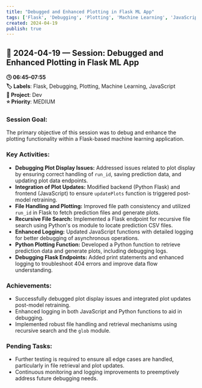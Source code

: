 ```yaml
---
title: "Debugged and Enhanced Plotting in Flask ML App"
tags: ['Flask', 'Debugging', 'Plotting', 'Machine Learning', 'JavaScript']
created: 2024-04-19
publish: true
---
```


## 📅 2024-04-19 — Session: Debugged and Enhanced Plotting in Flask ML App

**🕒 06:45–07:55**  
**🏷️ Labels**: Flask, Debugging, Plotting, Machine Learning, JavaScript  
**📂 Project**: Dev  
**⭐ Priority**: MEDIUM  


### Session Goal:
The primary objective of this session was to debug and enhance the plotting functionality within a Flask-based machine learning application.

### Key Activities:
- **Debugging Plot Display Issues:** Addressed issues related to plot display by ensuring correct handling of `run_id`, saving prediction data, and updating plot data endpoints.
- **Integration of Plot Updates:** Modified backend (Python Flask) and frontend (JavaScript) to ensure `updatePlots` function is triggered post-model retraining.
- **File Handling and Plotting:** Improved file path consistency and utilized `run_id` in Flask to fetch prediction files and generate plots.
- **Recursive File Search:** Implemented a Flask endpoint for recursive file search using Python's os module to locate prediction CSV files.
- **Enhanced Logging:** Updated JavaScript functions with detailed logging for better debugging of asynchronous operations.
- **Python Plotting Function:** Developed a Python function to retrieve prediction data and generate plots, including debugging logs.
- **Debugging Flask Endpoints:** Added print statements and enhanced logging to troubleshoot 404 errors and improve data flow understanding.

### Achievements:
- Successfully debugged plot display issues and integrated plot updates post-model retraining.
- Enhanced logging in both JavaScript and Python functions to aid in debugging.
- Implemented robust file handling and retrieval mechanisms using recursive search and the `glob` module.

### Pending Tasks:
- Further testing is required to ensure all edge cases are handled, particularly in file retrieval and plot updates.
- Continuous monitoring and logging improvements to preemptively address future debugging needs.
